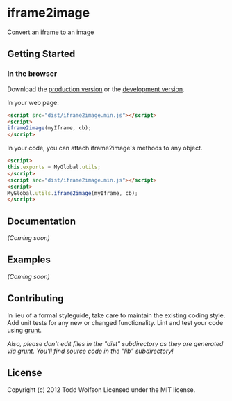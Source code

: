 # iframe2image

Convert an iframe to an image

## Getting Started
### In the browser
Download the [production version][min] or the [development version][max].

[min]: https://raw.github.com/twolfson/iframe2image/master/dist/iframe2image.min.js
[max]: https://raw.github.com/twolfson/iframe2image/master/dist/iframe2image.js

In your web page:

```html
<script src="dist/iframe2image.min.js"></script>
<script>
iframe2image(myIframe, cb);
</script>
```

In your code, you can attach iframe2image's methods to any object.

```html
<script>
this.exports = MyGlobal.utils;
</script>
<script src="dist/iframe2image.min.js"></script>
<script>
MyGlobal.utils.iframe2image(myIframe, cb);
</script>
```

## Documentation
_(Coming soon)_

## Examples
_(Coming soon)_

## Contributing
In lieu of a formal styleguide, take care to maintain the existing coding style. Add unit tests for any new or changed functionality. Lint and test your code using [grunt](https://github.com/gruntjs/grunt).

_Also, please don't edit files in the "dist" subdirectory as they are generated via grunt. You'll find source code in the "lib" subdirectory!_

## License
Copyright (c) 2012 Todd Wolfson
Licensed under the MIT license.
